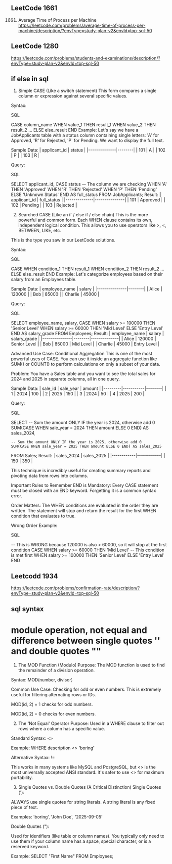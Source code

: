 ## LeetCode 1661

1661. Average Time of Process per Machine
https://leetcode.com/problems/average-time-of-process-per-machine/description/?envType=study-plan-v2&envId=top-sql-50

## LeetCode 1280
https://leetcode.com/problems/students-and-examinations/description/?envType=study-plan-v2&envId=top-sql-50

## if else in sql

1. Simple CASE (Like a switch statement)
This form compares a single column or expression against several specific values.

Syntax:

SQL

CASE column_name
    WHEN value_1 THEN result_1
    WHEN value_2 THEN result_2
    ...
    ELSE else_result
END
Example: Let's say we have a JobApplicants table with a status column containing single letters: 'A' for Approved, 'R' for Rejected, 'P' for Pending. We want to display the full text.

Sample Data:
| applicant_id | status |
|--------------|--------|
| 101 | A |
| 102 | P |
| 103 | R |

Query:

SQL

SELECT
    applicant_id,
    CASE status  -- The column we are checking
        WHEN 'A' THEN 'Approved'
        WHEN 'R' THEN 'Rejected'
        WHEN 'P' THEN 'Pending'
        ELSE 'Unknown Status'
    END AS full_status
FROM
    JobApplicants;
Result:
| applicant_id | full_status |
|--------------|---------------|
| 101 | Approved |
| 102 | Pending |
| 103 | Rejected |

2. Searched CASE (Like an if / else if / else chain)
This is the more powerful and common form. Each WHEN clause contains its own, independent logical condition. This allows you to use operators like >, <, BETWEEN, LIKE, etc.

This is the type you saw in our LeetCode solutions.

Syntax:

SQL

CASE
    WHEN condition_1 THEN result_1
    WHEN condition_2 THEN result_2
    ...
    ELSE else_result
END
Example: Let's categorize employees based on their salary from an Employees table.

Sample Data:
| employee_name | salary |
|---------------|--------|
| Alice | 120000 |
| Bob | 85000 |
| Charlie | 45000 |

Query:

SQL

SELECT
    employee_name,
    salary,
    CASE
        WHEN salary >= 100000 THEN 'Senior Level'
        WHEN salary >= 60000  THEN 'Mid Level'
        ELSE 'Entry Level'
    END AS salary_grade
FROM
    Employees;
Result:
| employee_name | salary | salary_grade |
|---------------|--------|--------------|
| Alice | 120000 | Senior Level |
| Bob | 85000 | Mid Level |
| Charlie | 45000 | Entry Level |

Advanced Use Case: Conditional Aggregation
This is one of the most powerful uses of CASE. You can use it inside an aggregate function like SUM() or COUNT() to perform calculations on only a subset of your data.

Problem: You have a Sales table and you want to see the total sales for 2024 and 2025 in separate columns, all in one query.

Sample Data:
| sale_id | sale_year | amount |
|---------|-----------|--------|
| 1 | 2024 | 100 |
| 2 | 2025 | 150 |
| 3 | 2024 | 50 |
| 4 | 2025 | 200 |

Query:

SQL

SELECT
    -- Sum the amount ONLY IF the year is 2024, otherwise add 0
    SUM(CASE WHEN sale_year = 2024 THEN amount ELSE 0 END) AS sales_2024,
    
    -- Sum the amount ONLY IF the year is 2025, otherwise add 0
    SUM(CASE WHEN sale_year = 2025 THEN amount ELSE 0 END) AS sales_2025
FROM
    Sales;
Result:
| sales_2024 | sales_2025 |
|------------|------------|
| 150 | 350 |

This technique is incredibly useful for creating summary reports and pivoting data from rows into columns.

Important Rules to Remember
END is Mandatory: Every CASE statement must be closed with an END keyword. Forgetting it is a common syntax error.

Order Matters: The WHEN conditions are evaluated in the order they are written. The statement will stop and return the result for the first WHEN condition that evaluates to true.

Wrong Order Example:

SQL

-- This is WRONG because 120000 is also > 60000, so it will stop at the first condition
CASE
    WHEN salary >= 60000  THEN 'Mid Level'  -- This condition is met first
    WHEN salary >= 100000 THEN 'Senior Level'
    ELSE 'Entry Level'
END

## Leetcodd 1934
https://leetcode.com/problems/confirmation-rate/description/?envType=study-plan-v2&envId=top-sql-50


## sql syntax
# module operation, not equal and difference between single quotes '' and double quotes ""
1. The MOD Function (Modulo)
Purpose: The MOD function is used to find the remainder of a division operation.

Syntax: MOD(number, divisor)

Common Use Case: Checking for odd or even numbers. This is extremely useful for filtering alternating rows or IDs.

MOD(id, 2) = 1 checks for odd numbers.

MOD(id, 2) = 0 checks for even numbers.

2. The 'Not Equal' Operator
Purpose: Used in a WHERE clause to filter out rows where a column has a specific value.

Standard Syntax: <>

Example: WHERE description <> 'boring'

Alternative Syntax: !=

This works in many systems like MySQL and PostgreSQL, but <> is the most universally accepted ANSI standard. It's safer to use <> for maximum portability.

3. Single Quotes vs. Double Quotes (A Critical Distinction)
Single Quotes ('):

ALWAYS use single quotes for string literals. A string literal is any fixed piece of text.

Examples: 'boring', 'John Doe', '2025-09-05'

Double Quotes ("):

Used for identifiers (like table or column names). You typically only need to use them if your column name has a space, special character, or is a reserved keyword.

Example: SELECT "First Name" FROM Employees;

